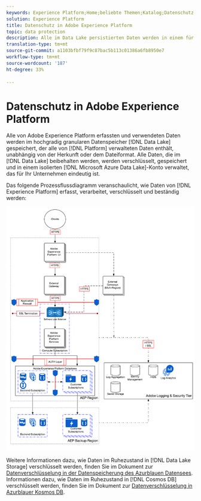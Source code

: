```yaml
---
keywords: Experience Platform;Home;beliebte Themen;Katalog;Datenschutz;Verschlüsselungsdatensee
solution: Experience Platform
title: Datenschutz in Adobe Experience Platform
topic: data protection
description: Alle im Data Lake persistierten Daten werden in einem für Ihre Organisation eindeutigen, isolierten Microsoft Azure Data Lake Storage-Konto verschlüsselt, gespeichert und verwaltet. Das folgende Prozessflussdiagramm veranschaulicht, wie Daten von Experience Platform erfasst, verarbeitet, verschlüsselt und persistiert werden.
translation-type: tm+mt
source-git-commit: a1103bfbf79f9c87bac5b113c01386a6fb8950e7
workflow-type: tm+mt
source-wordcount: '187'
ht-degree: 33%

---
```



# Datenschutz in Adobe Experience Platform

Alle von Adobe Experience Platform erfassten und verwendeten Daten werden im hochgradig granularen Datenspeicher [!DNL Data Lake] gespeichert, der alle von [!DNL Platform] verwalteten Daten enthält, unabhängig von der Herkunft oder dem Dateiformat. Alle Daten, die im [!DNL Data Lake] beibehalten werden, werden verschlüsselt, gespeichert und in einem isolierten [!DNL Microsoft Azure Data Lake]-Konto verwaltet, das für Ihr Unternehmen eindeutig ist.

Das folgende Prozessflussdiagramm veranschaulicht, wie Daten von [!DNL Experience Platform] erfasst, verarbeitet, verschlüsselt und beständig werden:

![](images/data-protection/flow.png)

Weitere Informationen dazu, wie Daten im Ruhezustand in [!DNL Data Lake Storage] verschlüsselt werden, finden Sie im Dokument zur [Datenverschlüsselung in der Datenspeicherung des Azurblauen Datensees](https://docs.microsoft.com/de-de/azure/data-lake-store/data-lake-store-encryption). Informationen dazu, wie Daten im Ruhezustand in [!DNL Cosmos DB] verschlüsselt werden, finden Sie im Dokument zur [Datenverschlüsselung in Azurblauer Kosmos DB](https://docs.microsoft.com/de-de/azure/cosmos-db/database-encryption-at-rest).